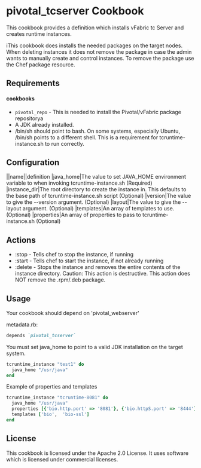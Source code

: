 pivotal_tcserver Cookbook
=========================
This cookbook provides a definition which installs vFabric tc Server and creates runtime instances.

iThis cookbook does installs the needed packages on the target nodes. When deleting instances it does not remove the package in case the admin wants to manually create and control instances. To remove the package use the Chef package resource.

Requirements
------------
#### cookbooks
- `pivotal_repo` - This is needed to install the Pivotal/vFabric package repositorya
- A JDK already installed.
- /bin/sh should point to bash. On some systems, especially Ubuntu, /bin/sh points to a different shell. This is a requirement for tcruntime-instance.sh to run correctly.

Configuration
-------------
||name||definition
|java_home|The value to set JAVA_HOME environment variable to when invoking tcruntime-instance.sh (Required)
|instance_dir|The root directory to create the instance in. This defaults to the base path of tcruntime-instance.sh script (Optional)
|version|The value to give the --version argument. (Optional)
|layout|The value to give the --layout argument. (Optional)
|templates|An array of templates to use. (Optional)
|properties|An array of properties to pass to tcruntime-instance.sh (Optional)

Actions
-------
- :stop - Tells chef to stop the instance, if running
- :start - Tells chef to start the instance, if not already running
- :delete - Stops the instance and removes the entire contents of the instance directory. Caution: This action is destructive. This action does NOT remove the .rpm/.deb package.

Usage
-----
Your cookbook should depend on 'pivotal_webserver'

metadata.rb:
```ruby
depends `pivotal_tcserver`
```
You must set java_home to point to a valid JDK installation on the target system.

```ruby
tcruntime_instance "test1" do
  java_home "/usr/java"
end

```

Example of properties and templates
```ruby
tcruntime_instance "tcruntime-8081" do
  java_home "/usr/java"
  properties [{'bio.http.port' => '8081'}, {'bio.httpS.port' => '8444'}, {'base.jmx.port' => '6970'}]
  templates ['bio',  'bio-ssl']
end
```

License
-------
This cookbook is licensed under the Apache 2.0 License. It uses software which is licensed under commercial licenses.


